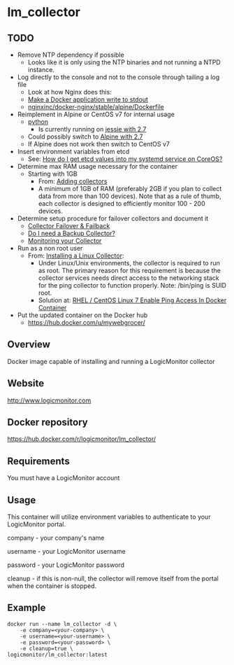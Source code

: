 # lm_collector

## TODO
  - Remove NTP dependency if possible
    - Looks like it is only using the NTP binaries and not running a NTPD instance.
  - Log directly to the console and not to the console through tailing a log file
    - Look at how Nginx does this:
    - [Make a Docker application write to stdout](http://serverfault.com/questions/599103/make-a-docker-application-write-to-stdout)
    - [nginxinc/docker-nginx/stable/alpine/Dockerfile](https://github.com/nginxinc/docker-nginx/blob/master/stable/alpine/Dockerfile)
  - Reimplement in Alpine or CentOS v7 for internal usage
    - [python](https://hub.docker.com/_/python/)
      - Is currently running on [jessie with 2.7](https://github.com/docker-library/python/blob/9383f7d4d2f96068e8957651aa3588fee8b48f71/2.7/Dockerfile)
    - Could possibly switch to [Alpine with 2.7](https://github.com/docker-library/python/blob/9383f7d4d2f96068e8957651aa3588fee8b48f71/2.7/alpine/Dockerfile)
    - If Alpine does not work then switch to CentOS v7
  - Insert environment variables from etcd
    - See: [How do I get etcd values into my systemd service on CoreOS?](http://stackoverflow.com/questions/25396167/how-do-i-get-etcd-values-into-my-systemd-service-on-coreos)
  - Determine max RAM usage necessary for the container
    - Starting with 1GB
      - From: [Adding collectors](http://www.logicmonitor.com/support/getting-started/i-just-signed-up-for-logicmonitor-now-what/3-adding-collectors/)
      - A minimum of 1GB of RAM (preferably 2GB if you plan to collect data from more than 100 devices). Note that as a rule of thumb, each collector is designed to efficiently monitor 100 - 200 devices.
  - Determine setup procedure for failover collectors and document it
    - [Collector Failover & Failback](http://help.logicmonitor.com/the-new-ui/settings/collectors/collector-failover-failback/)
    - [Do I need a Backup Collector?](http://help.logicmonitor.com/the-new-ui/settings/collectors/do-i-need-a-backup-collector/)
    - [Monitoring your Collector](http://www.logicmonitor.com/support/settings/collectors/monitoring-your-collector/)
  - Run as a non root user
    - From: [Installing a Linux Collector](http://www.logicmonitor.com/support/getting-started/i-just-signed-up-for-logicmonitor-now-what/3-adding-collectors/#Installing-a-Linux-Collector):
      - Under Linux/Unix environments, the collector is required to run as root. The primary reason for this requirement is because the collector services needs direct access to the networking stack for the ping collector to function properly. Note: /bin/ping is SUID root.
      - Solution at: [RHEL / CentOS Linux 7 Enable Ping Access In Docker Container](http://www.cyberciti.biz/faq/unable-to-use-ping-in-centos-linux-rhel-7-docker-container/)
  - Put the updated container on the Docker hub
    - https://hub.docker.com/u/mywebgrocer/

## Overview
Docker image capable of installing and running a LogicMonitor collector

## Website
http://www.logicmonitor.com

## Docker repository
https://hub.docker.com/r/logicmonitor/lm_collector/

## Requirements
You must have a LogicMonitor account

## Usage
This container will utilize environment variables to authenticate to your
LogicMonitor portal.

company - your company's name

username - your LogicMonitor username

password - your LogicMonitor password

cleanup - if this is non-null, the collector will remove itself from the portal
when the container is stopped.

## Example
```
docker run --name lm_collector -d \
    -e company=<your-company> \
    -e username=<your-username> \
    -e password=<your-password> \
    -e cleanup=true \
logicmonitor/lm_collector:latest
```
